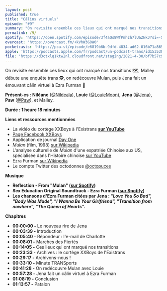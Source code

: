 ```yaml
---
layout: post
published: true
title: "Câlins virtuels"
episode: "#9"
summary: "‍On revisite ensemble ces lieux qui ont marqué nos transitions 🗺, Malley débute une enquête trans 🕵️, on redécouvre Mulan, puis Jena fait un émouvant câlin virtuel à Ezra Furman 💜"
permalink: /9/
spotify: 'https://open.spotify.com/episode/3f4aQs8WfPmhzh7lUaZNkJ?si=-Sp2IcqSQGm3lidw84zzmg'
overcast: 'https://overcast.fm/+kVhW3G0W0'
pocketcasts: 'https://pca.st/episode/e6819b6b-9dfd-4834-ad62-016b71a86557'
apple: 'https://podcasts.apple.com/fr/podcast/un-podcast-trans/id1535381424?i=1000523659162'
file: 'https://d3ctxlq1ktw2nl.cloudfront.net/staging/2021-4-30/bf7b57c9-945f-f9c7-da29-9752a0103c1f.mp3'
---
```

<p>On revisite ensemble ces lieux qui ont marqué nos transitions 🗺, Malley débute une enquête trans 🕵️, on redécouvre Mulan, puis Jena fait un émouvant câlin virtuel à Ezra Furman 💜</p>

<!--more-->

<p><strong>Présent-es :</strong> 
<strong>Niléane</strong> (<a href="https://twitter.com/Nildeala">@Nildeala</a>), 
<strong>Louie</strong> (<a href="https://mastodon.gamedev.place/@LouieMoon">@LouieMoon</a>), 
<strong>Jena</strong> (<a href="https://eldritch.cafe/@jena">@Jena</a>), 
<strong>Paw</strong> (<a href="https://eldritch.cafe/@paw">@Paw</a>), et 
Malley.</p>
<p><strong>Durée : 1 heure 18 minutes</strong></p>
<p><strong>Liens et ressources mentionnées</strong></p>
<ul>
  <li>La vidéo du cortège XXBoys à l'Existrans <a href="https://www.youtube.com/watch?v=w-rt1s2Oaz0"><strong>sur YouTube</strong></a></li>
  <li><a href="https://www.facebook.com/xxboys">Page Facebook XXBoys</a></li>
  <li>Application de journal <a href="https://dayoneapp.com">Day One</a></li>
  <li><em>Mulan</em> (film, 1998) <a href="https://fr.wikipedia.org/wiki/Mulan">sur Wikipedia</a></li>
  <li>L'analyse culturelle de <em>Mulan</em> d'une expatriée Chinoise aux US, spécialisée dans l'Histoire chinoise <a href="https://www.youtube.com/watch?v=8SHC7CnmErM">sur YouTube</a></li>
  <li>Ezra Furman <a href="https://fr.wikipedia.org/wiki/Ezra_Furman">sur Wikipedia</a></li>
  <li>Le compte Twitter des octodonnes <a href="https://twitter.com/octopuces">@octopuces</a></li>
</ul>
<p><strong>Musique</strong></p>
<ul>
  <li><strong>Reflection - From "Mulan" (</strong><a href="https://open.spotify.com/track/4ASPjY65S7crmZBHML0L8d?si=jH_7Q3bYR2O1szwjCRx_cw"><strong>sur Spotify</strong></a><strong>)</strong></li>
  <li><strong>Sex Education Original Soundtrack - Ezra Furman (</strong><a href="https://open.spotify.com/album/0d5VbUpz8dcGC17Jkm3og4?si=yxDhRwElQzK8mr4U6fuKwg"><strong>sur Spotify</strong></a><strong>)</strong></li>
  <li><strong>Les chansons d'Ezra Furman citées par Jena : "</strong><em><strong>Love You So Bad", "Body Was Made", "I Wanna Be Your Girlfriend", "Transition from nowhere", "The Queen of Hearts".</strong></em></li>
</ul>
<p><strong>Chapitres</strong></p>
<ul>
  <li><strong>00:00:00 - </strong>Le nouveau rire de Jena</li>
  <li><strong>00:03:39 - </strong>Introduction</li>
  <li><strong>00:05:40 -</strong> Répondeur : l'e-mail de Charlotte</li>
  <li><strong>00:08:01 -</strong> Marches des Fiertés</li>
  <li><strong>00:14:05 -</strong> Ces lieux qui ont marqué nos transitions</li>
  <li><strong>00:23:33 -</strong> Archives : le cortège XXBoys de l'Existrans</li>
  <li><strong>00:29:17 -</strong> Archivons-nous !</li>
  <li><strong>00:33:10 -</strong> Minute TRANSports</li>
  <li><strong>00:41:28 -</strong> On redécouvre Mulan avec Louie</li>
  <li><strong>00:57:28 -</strong> Jena fait un câlin virtuel à Ezra Furman</li>
  <li><strong>01:08:19 -</strong> Conclusion</li>
  <li><strong>01:13:57 -</strong> Patalon</li>
</ul>
